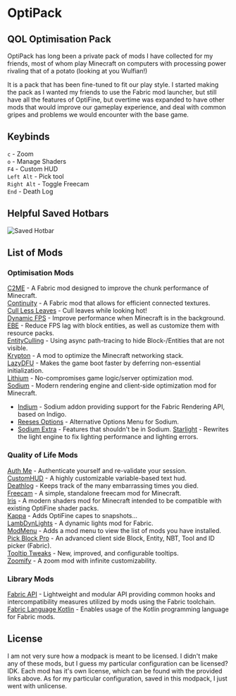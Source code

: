 # OptiPack
## QOL Optimisation Pack

OptiPack has long been a private pack of mods I have collected for my friends, most of whom play Minecraft on computers with processing power rivaling that of a potato (looking at you Wulfian!)

It is a pack that has been fine-tuned to fit our play style. I started making the pack as I wanted my friends to use the Fabric mod launcher, but still have all the features of OptiFine, but overtime was expanded to have other mods that would improve our gameplay experience, and deal with common gripes and problems we would encounter with the base game.

## Keybinds
`c` - Zoom\
`o` - Manage Shaders\
`F4` - Custom HUD\
`Left Alt` - Pick tool\
`Right Alt` - Toggle Freecam\
`End` - Death Log

## Helpful Saved Hotbars
![Saved Hotbar](https://i.imgur.com/qB9sy95.png)

## List of Mods
### Optimisation Mods
[C2ME](https://modrinth.com/mod/c2me-fabric) - A Fabric mod designed to improve the chunk performance of Minecraft.\
[Continuity](https://modrinth.com/mod/continuity) -  A Fabric mod that allows for efficient connected textures.\
[Cull Less Leaves](https://modrinth.com/mod/cull-less-leaves) -  Cull leaves while looking hot!\
[Dynamic FPS](https://modrinth.com/mod/dynamic-fps) -  Improve performance when Minecraft is in the background.\
[EBE](https://modrinth.com/mod/ebe) -  Reduce FPS lag with block entities, as well as customize them with resource packs.\
[EntityCulling](https://modrinth.com/mod/entityculling) -  Using async path-tracing to hide Block-/Entities that are not visible.\
[Krypton](https://modrinth.com/mod/krypton) -  A mod to optimize the Minecraft networking stack.\
[LazyDFU](https://modrinth.com/mod/lazydfu) -  Makes the game boot faster by deferring non-essential initialization.\
[Lithium](https://modrinth.com/mod/lithium) -  No-compromises game logic/server optimization mod.\
[Sodium](https://modrinth.com/mod/sodium) -  Modern rendering engine and client-side optimization mod for Minecraft.
- [Indium](https://modrinth.com/mod/indium) -  Sodium addon providing support for the Fabric Rendering API, based on Indigo.
- [Reeses Options](https://modrinth.com/mod/reeses-sodium-options) -  Alternative Options Menu for Sodium.
- [Sodium Extra](https://modrinth.com/mod/sodium-extra) -  Features that shouldn't be in Sodium.
[Starlight](https://modrinth.com/mod/starlight) -  Rewrites the light engine to fix lighting performance and lighting errors.

### Quality of Life Mods
[Auth Me](https://modrinth.com/mod/auth-me) -  Authenticate yourself and re-validate your session.\
[CustomHUD](https://modrinth.com/mod/customhud) -  A highly customizable variable-based text hud.\
[Deathlog](https://modrinth.com/mod/deathlog) -  Keeps track of the many embarrassing times you died.\
[Freecam](https://github.com/hashalite/Freecam) - A simple, standalone freecam mod for Minecraft.\
[Iris](https://modrinth.com/mod/iris) -  A modern shaders mod for Minecraft intended to be compatible with existing OptiFine shader packs.\
[Kappa](https://modrinth.com/mod/kappa) - Adds OptiFine capes to snapshots...\
[LambDynLights](https://modrinth.com/mod/lambdynamiclights) -  A dynamic lights mod for Fabric.\
[ModMenu](https://modrinth.com/mod/modmenu) -  Adds a mod menu to view the list of mods you have installed.\
[Pick Block Pro](https://modrinth.com/mod/pick-block-pro) -  An advanced client side Block, Entity, NBT, Tool and ID picker (Fabric).\
[Tooltip Tweaks](https://modrinth.com/mod/tooltiptweaks) -  New, improved, and configurable tooltips.\
[Zoomify](https://modrinth.com/mod/zoomify) -  A zoom mod with infinite customizability.

### Library Mods
[Fabric API](https://modrinth.com/mod/fabric-api) -  Lightweight and modular API providing common hooks and intercompatibility measures utilized by mods using the Fabric toolchain.\
[Fabric Language Kotlin](https://modrinth.com/mod/fabric-language-kotlin) - Enables usage of the Kotlin programming language for Fabric mods.

## License
I am not very sure how a modpack is meant to be licensed. I didn't make any of these mods, but I guess my particular configuration can be licensed? IDK. Each mod has it's own license, which can be found with the provided links above. As for my particular configuration, saved in this modpack, I just went with unlicense. 
